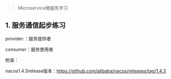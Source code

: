 > Microservice微服务学习

## 1. 服务通信起步练习

provider:：服务提供者

consumer：服务使用者







附录：

nacos1.4.3release版本：https://github.com/alibaba/nacos/releases/tag/1.4.3